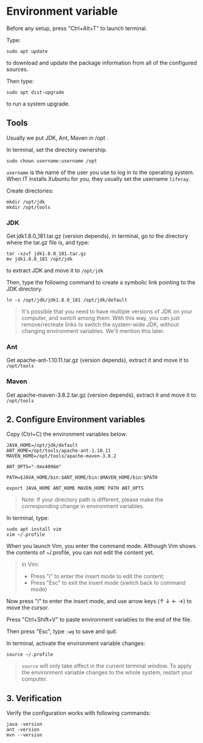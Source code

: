 # Environment variable

Before any setup, press "Ctrl+Alt+T" to launch terminal.

Type:

```
sudo apt update
```

to download and update the package information from all of the configured sources.

Then type:

```
sudo apt dist-upgrade
```

to run a system upgrade.

## Tools

Usually we put JDK, Ant, Maven in /opt .

In terminal, set the directory ownership.

```
sudo chown username:username /opt
```

`username` is the name of the user you use to log in to the operating system. When IT installs Xubuntu for you, they usually set the username `liferay`.

Create directories:

```
mkdir /opt/jdk
mkdir /opt/tools
```

### JDK

Get jdk1.8.0_181.tar.gz (version depends), in terminal, go to the directory where the tar.gz file is, and type:

```
tar -xzvf jdk1.8.0_181.tar.gz
mv jdk1.8.0_181 /opt/jdk
```

to extract JDK and move it to `/opt/jdk`

Then, type the following command to create a symbolic link pointing to the JDK directory.

```
ln -s /opt/jdk/jdk1.8.0_181 /opt/jdk/default
```

> It's possible that you need to have multiple versions of JDK on your computer, and switch among them. With this way, you can just remove/recreate links to switch the system-wide JDK, without changing environment variables. We'll mention this later.


### Ant 

Get apache-ant-1.10.11.tar.gz (version depends), extract it and move it to `/opt/tools`

### Maven

Get apache-maven-3.8.2.tar.gz (version depends), extract it and move it to `/opt/tools`

## 2. Configure Environment variables

Copy (Ctrl+C) the environment variables below:

```
JAVA_HOME=/opt/jdk/default
ANT_HOME=/opt/tools/apache-ant-1.10.11
MAVEN_HOME=/opt/tools/apache-maven-3.8.2

ANT_OPTS="-Xmx4096m"

PATH=$JAVA_HOME/bin:$ANT_HOME/bin:$MAVEN_HOME/bin:$PATH

export JAVA_HOME ANT_HOME MAVEN_HOME PATH ANT_OPTS
```

>Note: If your directory path is different, please make the corresponding change in environment variables.

In terminal, type:

```
sudo apt install vim
vim ~/.profile
```

When you launch Vim, you enter the command mode. Although Vim shows the contents of ~/.profile, you can not edit the content yet.

> In Vim:
> - Press "i" to enter the insert mode to edit the content;
> - Press "Esc" to exit the insert mode (switch back to command mode)

Now press "i" to enter the insert mode, and use arrow keys (↑ ↓ ← →) to move the cursor. 

Press "Ctrl+Shift+V" to paste environment variables to the end of the file.

Then press "Esc", type `:wq` to save and quit.

In terminal, activate the environment variable changes:

```
source ~/.profile
```

> `source` will only take effect in the current terminal window. To apply the environment variable changes to the whole system, restart your computer.

## 3. Verification

Verify the configuration works with following commands:

```
java -version
ant -version
mvn --version
```
